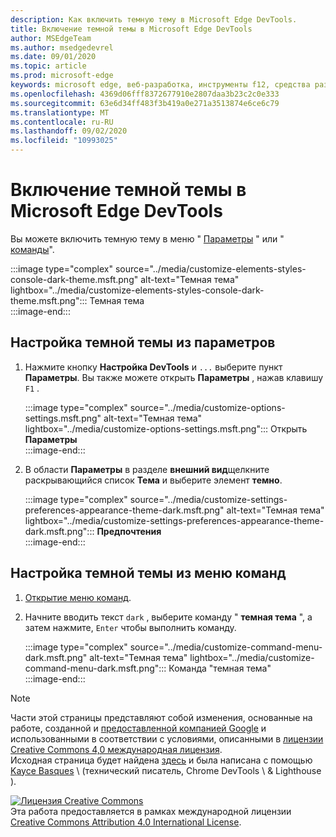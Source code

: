 ```yaml
---
description: Как включить темную тему в Microsoft Edge DevTools.
title: Включение темной темы в Microsoft Edge DevTools
author: MSEdgeTeam
ms.author: msedgedevrel
ms.date: 09/01/2020
ms.topic: article
ms.prod: microsoft-edge
keywords: microsoft edge, веб-разработка, инструменты f12, средства разработчика
ms.openlocfilehash: 4369d06fff8372677910e2807daa3b23c2c0e333
ms.sourcegitcommit: 63e6d34ff483f3b419a0e271a3513874e6ce6c79
ms.translationtype: MT
ms.contentlocale: ru-RU
ms.lasthandoff: 09/02/2020
ms.locfileid: "10993025"
---
```

<!-- Copyright Kayce Basques 

   Licensed under the Apache License, Version 2.0 (the "License");
   you may not use this file except in compliance with the License.
   You may obtain a copy of the License at

       https://www.apache.org/licenses/LICENSE-2.0

   Unless required by applicable law or agreed to in writing, software
   distributed under the License is distributed on an "AS IS" BASIS,
   WITHOUT WARRANTIES OR CONDITIONS OF ANY KIND, either express or implied.
   See the License for the specific language governing permissions and
   limitations under the License.  -->





# Включение темной темы в Microsoft Edge DevTools   

  

Вы можете включить темную тему в меню " [Параметры](#set-up-dark-theme-from-settings) " или " [команды](#set-up-dark-theme-from-the-command-menu)".  

:::image type="complex" source="../media/customize-elements-styles-console-dark-theme.msft.png" alt-text="Темная тема" lightbox="../media/customize-elements-styles-console-dark-theme.msft.png":::
   Темная тема  
:::image-end:::  

## Настройка темной темы из параметров   

1.  Нажмите кнопку **Настройка DevTools** и `...` выберите пункт **Параметры**.  Вы также можете открыть **Параметры** , нажав клавишу `F1` .  
    
    :::image type="complex" source="../media/customize-options-settings.msft.png" alt-text="Темная тема" lightbox="../media/customize-options-settings.msft.png":::
       Открыть **Параметры**  
    :::image-end:::  

1.  В области **Параметры** в разделе **внешний вид**щелкните раскрывающийся список **Тема** и выберите элемент **темно**.  
    
    :::image type="complex" source="../media/customize-settings-preferences-appearance-theme-dark.msft.png" alt-text="Темная тема" lightbox="../media/customize-settings-preferences-appearance-theme-dark.msft.png":::
       **Предпочтения**  
    :::image-end:::  

## Настройка темной темы из меню команд   

1.  [Открытие меню команд][DevtoolsCommandMenu].  
1.  Начните вводить текст `dark` , выберите команду " **темная тема** ", а затем нажмите, `Enter` чтобы выполнить команду.  
    
    :::image type="complex" source="../media/customize-command-menu-dark.msft.png" alt-text="Темная тема" lightbox="../media/customize-command-menu-dark.msft.png":::
       Команда "темная тема"  
    :::image-end:::  
    
<!--  
   


-->  

<!-- links -->  

[DevtoolsCommandMenu]: ../command-menu/index.md "Меню команд | Документы Microsoft"  

> [!NOTE]
> Части этой страницы представляют собой изменения, основанные на работе, созданной и [предоставленной компанией Google][GoogleSitePolicies] и использованными в соответствии с условиями, описанными в [лицензии Creative Commons 4,0 международная лицензия][CCA4IL].  
> Исходная страница будет найдена [здесь](https://developers.google.com/web/tools/chrome-devtools/customize/dark-theme) и была написана с помощью [Kayce Basques][KayceBasques] \ (технический писатель, Chrome DevTools \ & Lighthouse \).  

[![Лицензия Creative Commons][CCby4Image]][CCA4IL]  
Эта работа предоставляется в рамках международной лицензии [Creative Commons Attribution 4.0 International License][CCA4IL].  

[CCA4IL]: https://creativecommons.org/licenses/by/4.0  
[CCby4Image]: https://i.creativecommons.org/l/by/4.0/88x31.png  
[GoogleSitePolicies]: https://developers.google.com/terms/site-policies  
[KayceBasques]: https://developers.google.com/web/resources/contributors/kaycebasques  
